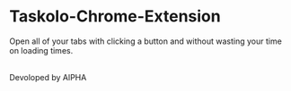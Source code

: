 # Taskolo-Chrome-Extension
Open all of your tabs with clicking a button and without wasting your time on loading times.

<br>
Devoloped by AlPHA
